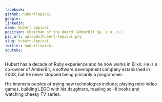 ```yaml
---
facebook: 
github: hubertlepicki
google: 
linkedin: 
name: Hubert Łępicki
position: Chairman of the Board (AmberBit Sp. z o. o.)
pic_url: uploads/hubert-lepicki.png
slug: hubert-lepicki
twitter: hubertlepicki
youtube: 
---
```

<p>Hubert has a decade of Ruby experience and he now works in Elixir. He is a co-owner of AmberBit, a software development company established in 2008, but he never stopped being primarily a programmer.</p>

<p>His interests outside of trying new technologies include; playing retro video games, building LEGO with his daughters, reading sci-fi books and watching cheesy TV series.</p>
